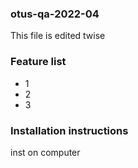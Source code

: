 ### otus-qa-2022-04
This file is  edited twise

### Feature list
* 1
* 2
* 3

### Installation instructions
inst on computer